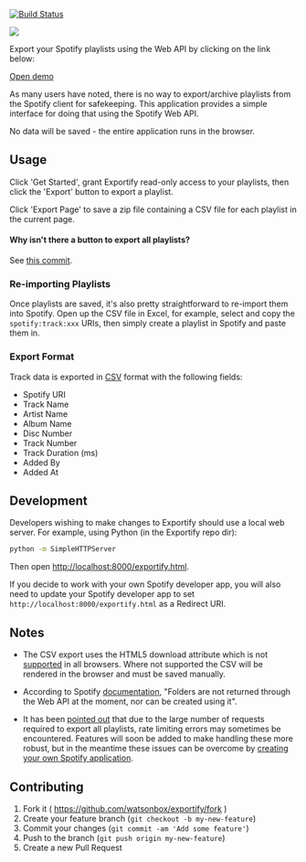[![Build Status](http://img.shields.io/travis/htaunay/exportify.svg?style=flat)](https://travis-ci.org/htaunay/exportify)

<a href="https://rawgit.com/htaunay/exportify/master/exportify.html"><img src="screenshot.png"/></a>

Export your Spotify playlists using the Web API by clicking on the link below:

[Open demo](https://rawcdn.githack.com/htaunay/exportify/4c8f8fa65a9e8632313d5065901ef56d6aa68409/exportify.html)

As many users have noted, there is no way to export/archive playlists from the Spotify client for safekeeping. This application provides a simple interface for doing that using the Spotify Web API.

No data will be saved - the entire application runs in the browser.

## Usage

Click 'Get Started', grant Exportify read-only access to your playlists, then click the 'Export' button to export a playlist.

Click 'Export Page' to save a zip file containing a CSV file for each playlist in the current page.

#### Why isn't there a button to export all playlists?

See [this commit](https://github.com/htaunay/exportify/commit/f8d7150abc46b2e8954b1c03e09535df0f93a79e).

### Re-importing Playlists

Once playlists are saved, it's also pretty straightforward to re-import them into Spotify. Open up the CSV file in Excel, for example, select and copy the `spotify:track:xxx` URIs, then simply create a playlist in Spotify and paste them in.


### Export Format

Track data is exported in [CSV](http://en.wikipedia.org/wiki/Comma-separated_values) format with the following fields:

- Spotify URI
- Track Name
- Artist Name
- Album Name
- Disc Number
- Track Number
- Track Duration (ms)
- Added By
- Added At


## Development

Developers wishing to make changes to Exportify should use a local web server. For example, using Python (in the Exportify repo dir):

```bash
python -m SimpleHTTPServer
```

Then open [http://localhost:8000/exportify.html](http://localhost:8000/exportify.html).

If you decide to work with your own Spotify developer app, you will also need to update
your Spotify developer app to set `http://localhost:8000/exportify.html` as a Redirect URI. 

## Notes

- The CSV export uses the HTML5 download attribute which is not [supported](http://caniuse.com/#feat=download) in all browsers. Where not supported the CSV will be rendered in the browser and must be saved manually.

- According to Spotify [documentation](https://developer.spotify.com/web-api/working-with-playlists/), "Folders are not returned through the Web API at the moment, nor can be created using it".

- It has been [pointed out](https://github.com/watsonbox/exportify/issues/6) that due to the large number of requests required to export all playlists, rate limiting errors may sometimes be encountered. Features will soon be added to make handling these more robust, but in the meantime these issues can be overcome by [creating your own Spotify application](https://github.com/watsonbox/exportify/issues/6#issuecomment-110793132).


## Contributing

1. Fork it ( https://github.com/watsonbox/exportify/fork )
2. Create your feature branch (`git checkout -b my-new-feature`)
3. Commit your changes (`git commit -am 'Add some feature'`)
4. Push to the branch (`git push origin my-new-feature`)
5. Create a new Pull Request
